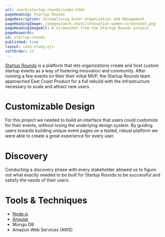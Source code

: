 ```yaml
---
url: /work/startup-rounds/index.html
pageHeading: Startup Rounds
pageDescription: Streamlining Event Organization and Management
pageHeadingImage: /images/work-shots/innovation-women-screenshot.png
pageHeadingImageAlt: A screenshot from the Startup Rounds project.
pageKeywords:
id: startup-rounds
published: true
layout: case-study.ejs
sortOrder: 11
---
```


<p class="paragraph--major"><a href="https://www.startuprounds.com/">Startup Rounds</a> is a platform that lets organizations create and host custom startup events as a way of fostering innovation and community. After running a few events on their their initial MVP, the Startup Rounds team approached East Coast Product for a full rebuild with the infrastructure necessary to scale and attract new users.</p>

<h1 class="text-heading-one">Customizable Design</h1>

<p>For this project we needed to build an interface that users could customize for their events, without losing the underlying design system. By guiding users towards building unique event pages on a tested, robust platform we were able to create a great experience for every user.</p>

<h1 class="text-heading-one">Discovery</h1>

<p>Conducting a discovery phase with every stakeholder allowed us to figure out what exactly needed to be built for Startup Rounds to be successful and satisfy the needs of their users.</p>

<h1 class="text-heading-one">Tools &amp; Techniques</h1>

<ul>
  <li><a href="/technologies/node">Node.js</a></li>
  <li><a href="/technologies/angular">Angular</a></li>
  <li>Mongo DB</li>
  <li>Amazon Web Services (AWS)</li>
</ul>